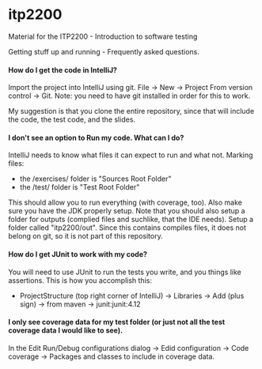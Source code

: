 # itp2200
Material for the ITP2200 - Introduction to software testing

Getting stuff up and running - Frequently asked questions.

#### How do I get the code in IntelliJ?
Import the project into IntelliJ using git. 
File -> New -> Project From version control -> Git.
Note: you need to have git installed in order for this to work.

My suggestion is that you clone the entire repository, since that will include the code, the test code, and the slides. 

#### I don't see an option to Run my code. What can I do?
IntelliJ needs to know what files it can expect to run and what not.
Marking files: 
- the /exercises/ folder is "Sources Root Folder"
- the /test/ folder is "Test Root Folder"

This should allow you to run everything (with coverage, too). Also make sure you have the JDK properly setup. 
Note that you should also setup a folder for outputs (complied files and suchlike, that the IDE needs). 
Setup a folder called "itp2200/out". Since this contains compiles files, it does not belong on git, so it is not part 
of this repository. 

#### How do I get JUnit to work with my code?

You will need to use JUnit to run the tests you write, and you things like assertions. This is how you accomplish this:
- ProjectStructure (top right corner of IntelliJ) -> Libraries -> Add (plus sign) -> from maven -> junit:junit:4.12

#### I only see coverage data for my test folder (or just not all the test coverage data I would like to see). 

In the Edit Run/Debug configurations dialog -> Edid configuration -> Code coverage -> Packages and classes to include
in coverage data.  

